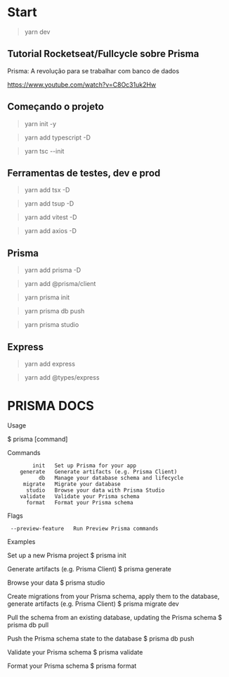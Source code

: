 # Start

> yarn dev

## Tutorial Rocketseat/Fullcycle sobre Prisma

Prisma: A revolução para se trabalhar com banco de dados

https://www.youtube.com/watch?v=C8Oc31uk2Hw

## Começando o projeto

> yarn init -y

> yarn add typescript -D

> yarn tsc --init

## Ferramentas de testes, dev e prod

> yarn add tsx -D

> yarn add tsup -D

> yarn add vitest -D

> yarn add axios -D

## Prisma 

> yarn add prisma -D

> yarn add @prisma/client

> yarn prisma init

> yarn prisma db push

> yarn prisma studio

## Express

> yarn add express

> yarn add @types/express

# PRISMA DOCS

Usage

  $ prisma [command]

Commands

            init   Set up Prisma for your app
        generate   Generate artifacts (e.g. Prisma Client)
              db   Manage your database schema and lifecycle
         migrate   Migrate your database
          studio   Browse your data with Prisma Studio
        validate   Validate your Prisma schema
          format   Format your Prisma schema

Flags

     --preview-feature   Run Preview Prisma commands

Examples

  Set up a new Prisma project
  $ prisma init

  Generate artifacts (e.g. Prisma Client)
  $ prisma generate

  Browse your data
  $ prisma studio

  Create migrations from your Prisma schema, apply them to the database, generate artifacts (e.g. Prisma Client)
  $ prisma migrate dev
  
  Pull the schema from an existing database, updating the Prisma schema
  $ prisma db pull

  Push the Prisma schema state to the database
  $ prisma db push

  Validate your Prisma schema
  $ prisma validate

  Format your Prisma schema
  $ prisma format